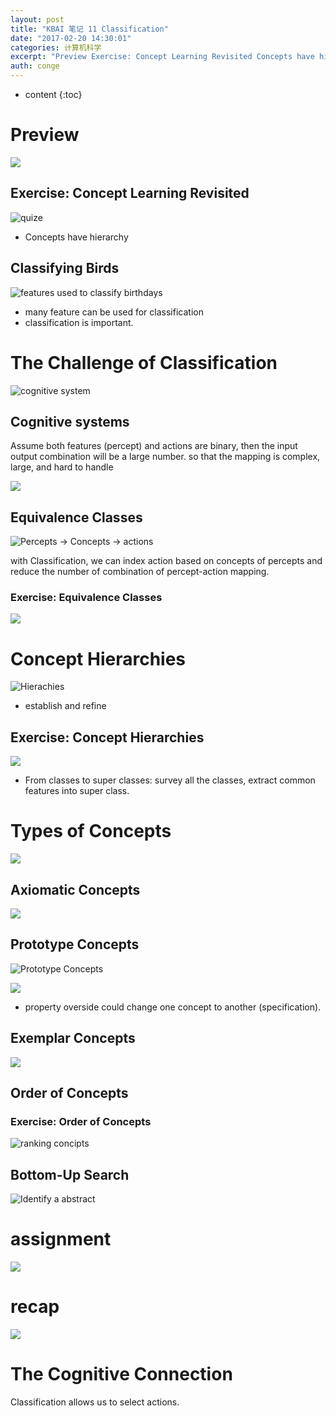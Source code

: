 ```yaml
---
layout: post
title: "KBAI 笔记 11 Classification"
date: "2017-02-20 14:30:01"
categories: 计算机科学
excerpt: "Preview Exercise: Concept Learning Revisited Concepts have hierarchy Cla..."
auth: conge
---
```

* content
{:toc}

# Preview

![](/assets/images/计算机科学/118382-13e353214091dfea.png)

## Exercise: Concept Learning Revisited

![quize](/assets/images/计算机科学/118382-8634491f1517c550.png)
* Concepts have hierarchy 

## Classifying Birds

![features used to classify birthdays](/assets/images/计算机科学/118382-0fee424f9eea9a65.png)
* many feature can be used for classification
* classification is important.

# The Challenge of Classification

![cognitive system](/assets/images/计算机科学/118382-a85ca9945180ea02.png)

## Cognitive systems

Assume both features (percept) and actions are binary, then the input output combination will be a large number. so that the mapping is complex, large, and hard to handle


![](/assets/images/计算机科学/118382-d7cb0e7615d8e4ac.png)

## Equivalence Classes

![Percepts -> Concepts -> actions](/assets/images/计算机科学/118382-e28e2f2cc6e06783.png)

with Classification, we can index action based on concepts of percepts and reduce the number of combination  of percept-action mapping.

### Exercise: Equivalence Classes

![](/assets/images/计算机科学/118382-020ad2b18daa3f53.png)

# Concept Hierarchies

![Hierachies](/assets/images/计算机科学/118382-3f2f54b9300106f8.png)

* establish and refine

## Exercise: Concept Hierarchies

![](/assets/images/计算机科学/118382-d3ddaedc7b2c9334.png)

* From classes to super classes: survey all the classes, extract common features into super class.

# Types of Concepts

![](/assets/images/计算机科学/118382-351876446e569417.png)

## Axiomatic Concepts

![](/assets/images/计算机科学/118382-6ad6bd3430465e9d.png)

## Prototype Concepts

![Prototype Concepts](/assets/images/计算机科学/118382-dc05e8c2c4904cf6.png)

![](/assets/images/计算机科学/118382-6133ef3bfeb378de.png)

* property overside could change one concept to another (specification).

## Exemplar Concepts

![](/assets/images/计算机科学/118382-d2254b9f6fae74d2.png)


## Order of Concepts

### Exercise: Order of Concepts

![ranking concipts](/assets/images/计算机科学/118382-ae28ff3ce397ce7a.png)

## Bottom-Up Search

![Identify a abstract](/assets/images/计算机科学/118382-be7afde7d3468f0e.png)

# assignment
![](/assets/images/计算机科学/118382-8ebc63d555bb91f6.png)

# recap

![](/assets/images/计算机科学/118382-8b5333358d8c66f8.png)

# The Cognitive Connection
Classification allows us to select actions.
